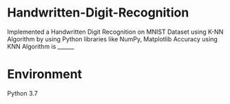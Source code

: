 # Handwritten-Digit-Recognition
Implemented a Handwritten Digit Recognition on MNIST Dataset using K-NN Algorithm by using Python libraries like NumPy, Matplotlib
Accuracy using KNN Algorithm is ______

# Environment
Python 3.7
  
